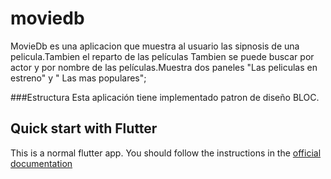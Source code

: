# moviedb

MovieDb es una aplicacion que muestra al usuario las sipnosis de una pelicula.Tambien el reparto de las películas
Tambien se puede buscar por actor y por nombre de las películas.Muestra dos paneles "Las peliculas en estreno" y " Las mas populares";


###Estructura
Esta aplicación tiene implementado patron de diseño BLOC.

## Quick start with Flutter
This is a normal flutter app. You should follow the instructions in the [official documentation](https://flutter.dev/docs/get-started/install)

